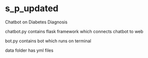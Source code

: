 # s_p_updated
Chatbot on Diabetes Diagnosis

chatbot.py contains flask framework which connects chatbot to web

bot.py contains bot which runs on terminal

data folder has yml files
